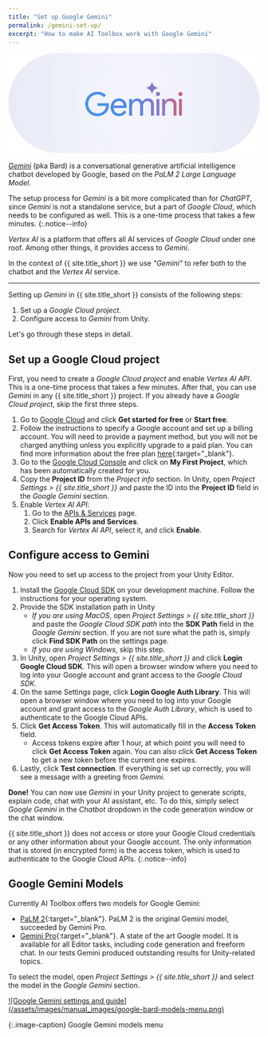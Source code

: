 ```yaml
---
title: "Set up Google Gemini"
permalink: /gemini-set-up/
excerpt: "How to make AI Toolbox work with Google Gemini"
---
```


![](../assets/images/landing/google_gemini_logo.svg)

[*Gemini*](https://gemini.google.com/) (pka Bard) is a conversational generative artificial intelligence chatbot developed by Google, based on the *PaLM 2 Large Language Model*.

The setup process for *Gemini* is a bit more complicated than for *ChatGPT*, since *Gemini* is not a standalone service, but a part of *Google Cloud*, which needs to be configured as well. This is a one-time process that takes a few minutes.
{:.notice--info}

*Vertex AI* is a platform that offers all AI services of *Google Сloud* under one roof. Among other things, it provides access to *Gemini*.

In the context of {{ site.title_short }} we use *"Gemini"* to refer both to the chatbot and the *Vertex AI* service.

---

Setting up *Gemini* in {{ site.title_short }} consists of the following steps:

1. Set up a *Google Cloud project*.
1. Configure access to *Gemini* from Unity.

Let's go through these steps in detail.

## Set up a Google Cloud project

First, you need to create a *Google Cloud project* and enable *Vertex AI API*.
This is a one-time process that takes a few minutes. After that, you can use *Gemini* in any {{ site.title_short }} project.
If you already have a *Google Cloud project*, skip the first three steps.

1. Go to [Google Cloud](https://cloud.google.com/) and click **Get started for free** or **Start free**.
1. Follow the instructions to specify a Google account and set up a billing account. You will need to provide a payment method, but you will not be charged anything unless you explicitly upgrade to a paid plan. You can find more information about the free plan [here](https://cloud.google.com/free){:target="_blank"}.
1. Go to the [Google Cloud Console](https://console.cloud.google.com/) and click on **My First Project**, which has been automatically created for you.
1. Copy the **Project ID** from the *Project info* section. In Unity, open *Project Settings > {{ site.title_short }}* and paste the ID into the **Project ID** field in the *Google Gemini* section.
1. Enable *Vertex AI API*:
   1. Go to the [APIs & Services](https://console.cloud.google.com/apis/dashboard) page.
   1. Click **Enable APIs and Services**.
   1. Search for *Vertex AI API*, select it, and click **Enable**.

## Configure access to Gemini

Now you need to set up access to the project from your Unity Editor.

1. Install the [Google Cloud SDK](https://cloud.google.com/sdk/docs/install) on your development machine. Follow the instructions for your operating system.
1. Provide the SDK installation path in Unity
   - *If you are using MacOS*, open *Project Settings > {{ site.title_short }}* and paste the *Google Cloud SDK path* into the **SDK Path** field in the *Google Gemini* section. If you are not sure what the path is, simply click **Find SDK Path** on the settings page.
   - *If you are using Windows*, skip this step.
1. In Unity, open *Project Settings > {{ site.title_short }}* and click **Login Google Cloud SDK**. This will open a browser window where you need to log into your Google account and grant access to the *Google Cloud SDK*.
1. On the same Settings page, click **Login Google Auth Library**. This will open a browser window where you need to log into your Google account and grant access to the *Google Auth Library*, which is used to authenticate to the Google Cloud APIs.
1. Click **Get Access Token**. This will automatically fill in the **Access Token** field.
   - Access tokens expire after 1 hour, at which point you will need to click **Get Access Token** again. You can also click **Get Access Token** to get a new token before the current one expires.
1. Lastly, click **Test connection**. If everything is set up correctly, you will see a message with a greeting from *Gemini*.

**Done!** You can now use *Gemini* in your Unity project to generate scripts, explain code, chat with your AI assistant, etc. To do this, simply select *Google Gemini* in the *Chatbot* dropdown in the code generation window or the chat window.

{{ site.title_short }} does not access or store your Google Cloud credentials or any other information about your Google account. The only information that is stored (in encrypted form) is the access token, which is used to authenticate to the Google Cloud APIs.
{:.notice--info}

## Google Gemini Models

Currently AI Toolbox offers two models for Google Gemini:
- [PaLM 2](https://ai.google/discover/palm2/){:target="_blank"}. PaLM 2 is the original Gemini model, succeeded by Gemini Pro.
- [Gemini Pro](https://blog.google/technology/ai/google-gemini-ai/#introducing-gemini){:target="_blank"}. A state of the art Google model. It is available for all Editor tasks, including code generation and freeform chat. In our tests Gemini produced outstanding results for Unity-related topics.

To select the model, open *Project Settings > {{ site.title_short }}* and select the model in the *Google Gemini* section.

<a href="/assets/images/manual_images/google-bard-models-menu.png">
![Google Gemini settings and guide](/assets/images/manual_images/google-bard-models-menu.png)
</a>

{:.image-caption}
Google Gemini models menu
